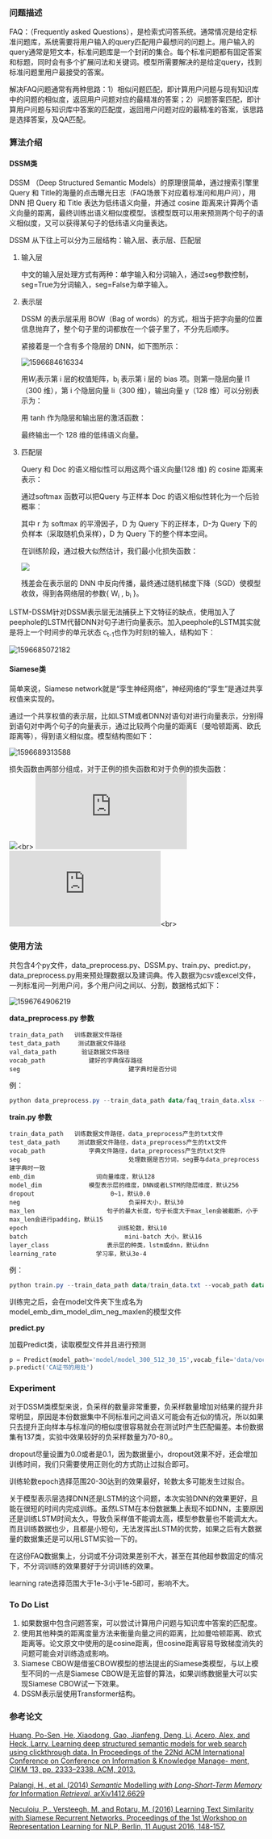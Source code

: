 

### 问题描述

FAQ：（Frequently asked Questions），是检索式问答系统。通常情况是给定标准问题库，系统需要将用户输入的query匹配用户最想问的问题上。用户输入的query通常是短文本，标准问题库是一个封闭的集合。每个标准问题都有固定答案和标题，同时会有多个扩展问法和关键词。模型所需要解决的是给定query，找到标准问题里用户最接受的答案。

解决FAQ问题通常有两种思路：1）相似问题匹配，即计算用户问题与现有知识库中的问题的相似度，返回用户问题对应的最精准的答案；2）问题答案匹配，即计算用户问题与知识库中答案的匹配度，返回用户问题对应的最精准的答案，该思路是选择答案，及QA匹配。

### 算法介绍

#### DSSM类

DSSM （Deep Structured Semantic Models）的原理很简单，通过搜索引擎里 Query 和 Title的海量的点击曝光日志（FAQ场景下对应着标准问和用户问），用 DNN 把 Query 和 Title 表达为低纬语义向量，并通过 cosine 距离来计算两个语义向量的距离，最终训练出语义相似度模型。该模型既可以用来预测两个句子的语义相似度，又可以获得某句子的低纬语义向量表达。

DSSM 从下往上可以分为三层结构：输入层、表示层、匹配层

1. 输入层

   中文的输入层处理方式有两种：单字输入和分词输入，通过seg参数控制，seg=True为分词输入，seg=False为单字输入。

2. 表示层

   DSSM 的表示层采用 BOW（Bag of words）的方式，相当于把字向量的位置信息抛弃了，整个句子里的词都放在一个袋子里了，不分先后顺序。

   紧接着是一个含有多个隐层的 DNN，如下图所示：

   ![1596684616334](images/1596684616334.png)

   用$W_i$表示第 i 层的权值矩阵，b<sub>i</sub> 表示第 i 层的 bias 项。则第一隐层向量 l1（300 维），第 i 个隐层向量 li（300 维），输出向量 y（128 维）可以分别表示为：

   用 tanh 作为隐层和输出层的激活函数：

   最终输出一个 128 维的低纬语义向量。

3. 匹配层

   Query 和 Doc 的语义相似性可以用这两个语义向量(128 维) 的 cosine 距离来表示：

   通过softmax 函数可以把Query 与正样本 Doc 的语义相似性转化为一个后验概率：

   其中 r 为 softmax 的平滑因子，D 为 Query 下的正样本，D-为 Query 下的负样本（采取随机负采样），D 为 Query 下的整个样本空间。

   在训练阶段，通过极大似然估计，我们最小化损失函数：<br>

   ![](https://latex.codecogs.com/svg.latex?L=-log\prod\limits_{(Q,D^+)}{P(D^+|Q)})

   残差会在表示层的 DNN 中反向传播，最终通过随机梯度下降（SGD）使模型收敛，得到各网络层的参数{ W<sub>i</sub> , b<sub>i</sub> }。

LSTM-DSSM针对DSSM表示层无法捕获上下文特征的缺点，使用加入了peephole的LSTM代替DNN对句子进行向量表示。加入peephole的LSTM其实就是将上一个时间步的单元状态 c<sub>t-1</sub>也作为时刻t的输入，结构如下： 

![1596685072182](images/1596685072182.png)

#### Siamese类

简单来说，Siamese network就是“孪生神经网络”，神经网络的“孪生”是通过共享权值来实现的。

通过一个共享权值的表示层，比如LSTM或者DNN对语句对进行向量表示，分别得到语句对中两个句子的向量表示，通过比较两个向量的距离E（曼哈顿距离、欧氏距离等），得到语义相似度。模型结构图如下：



![1596689313588](images/1596689313588.png)

损失函数由两部分组成，对于正例的损失函数和对于负例的损失函数：<br>
![](https://latex.codecogs.com/svg.latex?L_+(x_1,x_2)%20=%20\frac{1}{4}(1-E_w)^2)<br>
![](https://latex.codecogs.com/gif.latex?L_-%28x_1%2Cx_2%29%20%3D%20%5Cbegin%7Bcases%7D%20E_w%5E2%20%5Cquad%20if%20E_w%3Em%5C%5C0%20%5Cquad%20otherwise%5Cend%7Bcases%7D)<br>
![](https://latex.codecogs.com/svg.latex?L%20=%20yL_+(x_1,x_2)+(1-y)L_-(x_1,x_2))<br>


### 使用方法	

共包含4个py文件，data_preprocess.py、DSSM.py、train.py、predict.py，data_preprocess.py用来预处理数据以及建词典。传入数据为csv或excel文件，一列标准问一列用户问，多个用户问之间以、分割，数据格式如下：

![1596764906219](images/1596764906219.png)

__data_preprocess.py 参数__

~~~
train_data_path   训练数据文件路径
test_data_path     测试数据文件路径
val_data_path       验证数据文件路径
vocab_path            建好的字典保存路径
seg                              建字典时是否分词
~~~

例：

~~~~~~powershell
python data_preprocess.py --train_data_path data/faq_train_data.xlsx --test_data_path data/faq_test_data.xlsx --vocab_path data/vocab.txt --seg True
~~~~~~

__train.py 参数__

~~~
train_data_path   训练数据文件路径，data_preprocess产生的txt文件
test_data_path     测试数据文件路径，data_preprocess产生的txt文件
vocab_path            字典文件路径，data_preprocess产生的txt文件
seg                              处理数据是否分词，seg要与data_preprocess建字典时一致
emb_dim                 词向量维度，默认128
model_dim             模型表示层的维度，DNN或者LSTM的隐层维度，默认256
dropout                     0~1，默认0.0
neg                              负采样大小，默认30
max_len                    句子的最大长度，句子长度大于max_len会被截断，小于max_len会进行padding，默认15
epoch                         训练轮数，默认10
batch                           mini-batch 大小，默认16
layer_class                表示层的种类，lstm或dnn，默认dnn
learning_rate           学习率，默认3e-4
~~~

例：

~~~powershell
python train.py --train_data_path data/train_data.txt --vocab_path data/vocab.txt --neg 90 --test_data_path data/test_data.txt --epoch 20 --dropout 0.1 --emb_dim 256 --model_dim 400
~~~

训练完之后，会在model文件夹下生成名为model_emb_dim_model_dim_neg_maxlen的模型文件

__predict.py__

加载Predict类，读取模型文件并且进行预测

~~~python
p = Predict(model_path='model/model_300_512_30_15',vocab_file='data/vocab.txt',seg=True)
p.predict('CA证书的用处')
~~~

### Experiment

对于DSSM类模型来说，负采样的数量非常重要，负采样数量增加对结果的提升非常明显，原因是本份数据集中不同标准问之间语义可能会有近似的情况，所以如果只去提升正向样本与标准问的相似度很容易就会在测试时产生匹配偏差。本份数据集有137类，实验中效果较好的负采样数量为70-80,。

dropout尽量设置为0.0或者是0.1，因为数据量小，dropout效果不好，还会增加训练时间，我们只需要使用正则化的方式防止过拟合即可。

训练轮数epoch选择范围20-30达到的效果最好，轮数太多可能发生过拟合。

关于模型表示层选择DNN还是LSTM的这个问题，本次实验DNN的效果更好，且能在很短的时间内完成训练。虽然LSTM在本份数据集上表现不如DNN，主要原因还是训练LSTM时间太久，导致负采样值不能调太高，模型参数量也不能调太大。而且训练数据也少，且都是小短句，无法发挥出LSTM的优势，如果之后有大数据量的数据集还是可以用LSTM实验一下的。

在这份FAQ数据集上，分词或不分词效果差别不大，甚至在其他超参数固定的情况下，不分词训练的效果要好于分词训练的效果。

learning rate选择范围大于1e-3小于1e-5即可，影响不大。


### To Do List
1. 如果数据中包含问题答案，可以尝试计算用户问题与知识库中答案的匹配度。
2. 使用其他种类的距离度量方法来衡量向量之间的距离，比如曼哈顿距离、欧式距离等。论文原文中使用的是cosine距离，但cosine距离容易导致梯度消失的问题可能会对训练造成影响。
3. Siamese CBOW是借鉴CBOW模型的想法提出的Siamese类模型，与以上模型不同的一点是Siamese CBOW是无监督的算法，如果训练数据量大可以实现Siamese CBOW试一下效果。
4. DSSM表示层使用Transformer结构。


### 参考论文

[Huang, Po-Sen, He, Xiaodong, Gao, Jianfeng, Deng, Li, Acero, Alex, and Heck, Larry. Learning
deep structured semantic models for web search using clickthrough data. In Proceedings of the
22Nd ACM International Conference on Conference on Information &#38; Knowledge Manage-
ment, CIKM ’13, pp. 2333–2338. ACM, 2013.](https://dl.acm.org/doi/10.1145/2505515.2505665)

[Palangi, H., et al. (2014) *Semantic* Modelling *with* *Long-Short-Term* *Memory* *for* Information *Retrieval*. arXiv1412.6629](https://arxiv.org/pdf/1412.6629.pdf)

[Neculoiu, P., Versteegh, M. and Rotaru, M. (2016) Learning Text Similarity with Siamese Recurrent Networks. Proceedings of the 1st Workshop on Representation Learning for NLP, Berlin, 11 August 2016, 148-157.](https://www.aclweb.org/anthology/W16-1617.pdf)

